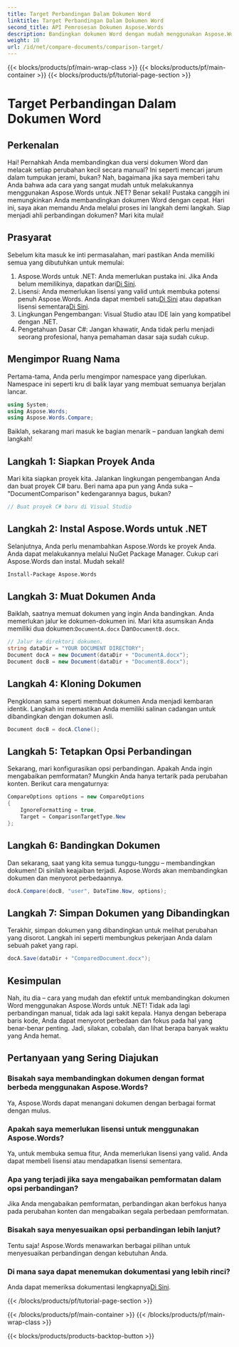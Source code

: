```yaml
---
title: Target Perbandingan Dalam Dokumen Word
linktitle: Target Perbandingan Dalam Dokumen Word
second_title: API Pemrosesan Dokumen Aspose.Words
description: Bandingkan dokumen Word dengan mudah menggunakan Aspose.Words untuk .NET dengan panduan terperinci langkah demi langkah ini. Hemat waktu dan tingkatkan akurasi dalam perbandingan dokumen.
weight: 10
url: /id/net/compare-documents/comparison-target/
---
```


{{< blocks/products/pf/main-wrap-class >}}
{{< blocks/products/pf/main-container >}}
{{< blocks/products/pf/tutorial-page-section >}}

# Target Perbandingan Dalam Dokumen Word

## Perkenalan

Hai! Pernahkah Anda membandingkan dua versi dokumen Word dan melacak setiap perubahan kecil secara manual? Ini seperti mencari jarum dalam tumpukan jerami, bukan? Nah, bagaimana jika saya memberi tahu Anda bahwa ada cara yang sangat mudah untuk melakukannya menggunakan Aspose.Words untuk .NET? Benar sekali! Pustaka canggih ini memungkinkan Anda membandingkan dokumen Word dengan cepat. Hari ini, saya akan memandu Anda melalui proses ini langkah demi langkah. Siap menjadi ahli perbandingan dokumen? Mari kita mulai!

## Prasyarat

Sebelum kita masuk ke inti permasalahan, mari pastikan Anda memiliki semua yang dibutuhkan untuk memulai:

1.  Aspose.Words untuk .NET: Anda memerlukan pustaka ini. Jika Anda belum memilikinya, dapatkan dari[Di Sini](https://releases.aspose.com/words/net/).
2.  Lisensi: Anda memerlukan lisensi yang valid untuk membuka potensi penuh Aspose.Words. Anda dapat membeli satu[Di Sini](https://purchase.aspose.com/buy) atau dapatkan lisensi sementara[Di Sini](https://purchase.aspose.com/temporary-license/).
3. Lingkungan Pengembangan: Visual Studio atau IDE lain yang kompatibel dengan .NET.
4. Pengetahuan Dasar C#: Jangan khawatir, Anda tidak perlu menjadi seorang profesional, hanya pemahaman dasar saja sudah cukup.

## Mengimpor Ruang Nama

Pertama-tama, Anda perlu mengimpor namespace yang diperlukan. Namespace ini seperti kru di balik layar yang membuat semuanya berjalan lancar.

```csharp
using System;
using Aspose.Words;
using Aspose.Words.Compare;
```

Baiklah, sekarang mari masuk ke bagian menarik – panduan langkah demi langkah!

## Langkah 1: Siapkan Proyek Anda

Mari kita siapkan proyek kita. Jalankan lingkungan pengembangan Anda dan buat proyek C# baru. Beri nama apa pun yang Anda suka – "DocumentComparison" kedengarannya bagus, bukan?

```csharp
// Buat proyek C# baru di Visual Studio
```

## Langkah 2: Instal Aspose.Words untuk .NET

Selanjutnya, Anda perlu menambahkan Aspose.Words ke proyek Anda. Anda dapat melakukannya melalui NuGet Package Manager. Cukup cari Aspose.Words dan instal. Mudah sekali!

```bash
Install-Package Aspose.Words
```

## Langkah 3: Muat Dokumen Anda

Baiklah, saatnya memuat dokumen yang ingin Anda bandingkan. Anda memerlukan jalur ke dokumen-dokumen ini. Mari kita asumsikan Anda memiliki dua dokumen:`DocumentA.docx` Dan`DocumentB.docx`.

```csharp
// Jalur ke direktori dokumen.
string dataDir = "YOUR DOCUMENT DIRECTORY";
Document docA = new Document(dataDir + "DocumentA.docx");
Document docB = new Document(dataDir + "DocumentB.docx");
```

## Langkah 4: Kloning Dokumen

Pengklonan sama seperti membuat dokumen Anda menjadi kembaran identik. Langkah ini memastikan Anda memiliki salinan cadangan untuk dibandingkan dengan dokumen asli.

```csharp
Document docB = docA.Clone();
```

## Langkah 5: Tetapkan Opsi Perbandingan

Sekarang, mari konfigurasikan opsi perbandingan. Apakah Anda ingin mengabaikan pemformatan? Mungkin Anda hanya tertarik pada perubahan konten. Berikut cara mengaturnya:

```csharp
CompareOptions options = new CompareOptions
{
    IgnoreFormatting = true,
    Target = ComparisonTargetType.New
};
```

## Langkah 6: Bandingkan Dokumen

Dan sekarang, saat yang kita semua tunggu-tunggu – membandingkan dokumen! Di sinilah keajaiban terjadi. Aspose.Words akan membandingkan dokumen dan menyorot perbedaannya.

```csharp
docA.Compare(docB, "user", DateTime.Now, options);
```

## Langkah 7: Simpan Dokumen yang Dibandingkan

Terakhir, simpan dokumen yang dibandingkan untuk melihat perubahan yang disorot. Langkah ini seperti membungkus pekerjaan Anda dalam sebuah paket yang rapi.

```csharp
docA.Save(dataDir + "ComparedDocument.docx");
```

## Kesimpulan

Nah, itu dia – cara yang mudah dan efektif untuk membandingkan dokumen Word menggunakan Aspose.Words untuk .NET! Tidak ada lagi perbandingan manual, tidak ada lagi sakit kepala. Hanya dengan beberapa baris kode, Anda dapat menyorot perbedaan dan fokus pada hal yang benar-benar penting. Jadi, silakan, cobalah, dan lihat berapa banyak waktu yang Anda hemat.

## Pertanyaan yang Sering Diajukan

### Bisakah saya membandingkan dokumen dengan format berbeda menggunakan Aspose.Words?

Ya, Aspose.Words dapat menangani dokumen dengan berbagai format dengan mulus.

### Apakah saya memerlukan lisensi untuk menggunakan Aspose.Words?

Ya, untuk membuka semua fitur, Anda memerlukan lisensi yang valid. Anda dapat membeli lisensi atau mendapatkan lisensi sementara.

### Apa yang terjadi jika saya mengabaikan pemformatan dalam opsi perbandingan?

Jika Anda mengabaikan pemformatan, perbandingan akan berfokus hanya pada perubahan konten dan mengabaikan segala perbedaan pemformatan.

### Bisakah saya menyesuaikan opsi perbandingan lebih lanjut?

Tentu saja! Aspose.Words menawarkan berbagai pilihan untuk menyesuaikan perbandingan dengan kebutuhan Anda.

### Di mana saya dapat menemukan dokumentasi yang lebih rinci?

 Anda dapat memeriksa dokumentasi lengkapnya[Di Sini](https://reference.aspose.com/words/net/).

{{< /blocks/products/pf/tutorial-page-section >}}

{{< /blocks/products/pf/main-container >}}
{{< /blocks/products/pf/main-wrap-class >}}

{{< blocks/products/products-backtop-button >}}
